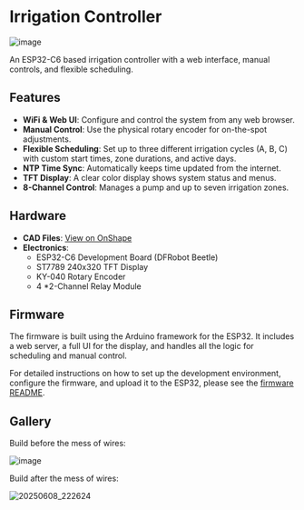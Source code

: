 # Irrigation Controller

![image](https://github.com/user-attachments/assets/09214a03-ba51-4387-acdd-ce2d5f2400e1)

An ESP32-C6 based irrigation controller with a web interface, manual controls, and flexible scheduling.

## Features

- **WiFi & Web UI**: Configure and control the system from any web browser.
- **Manual Control**: Use the physical rotary encoder for on-the-spot adjustments.
- **Flexible Scheduling**: Set up to three different irrigation cycles (A, B, C) with custom start times, zone durations, and active days.
- **NTP Time Sync**: Automatically keeps time updated from the internet.
- **TFT Display**: A clear color display shows system status and menus.
- **8-Channel Control**: Manages a pump and up to seven irrigation zones.

## Hardware

- **CAD Files**: [View on OnShape](https://cad.onshape.com/documents/08bfc36dcbbf2398b4b87e4d/w/2dae12507b7940b517cf4320/e/530747a0889b15aeda69d576)
- **Electronics**:
  - ESP32-C6 Development Board (DFRobot Beetle)
  - ST7789 240x320 TFT Display
  - KY-040 Rotary Encoder
  - 4 *2-Channel Relay Module

## Firmware

The firmware is built using the Arduino framework for the ESP32. It includes a web server, a full UI for the display, and handles all the logic for scheduling and manual control.

For detailed instructions on how to set up the development environment, configure the firmware, and upload it to the ESP32, please see the [firmware README](./firmware/README.md).

## Gallery

Build before the mess of wires:

![image](https://github.com/user-attachments/assets/dd677304-e893-42ce-b50a-1b302cc7d4c6)

Build after the mess of wires:

![20250608_222624](https://github.com/user-attachments/assets/e1cf5acc-12de-4254-afaa-bb1e9ae71cd1)
